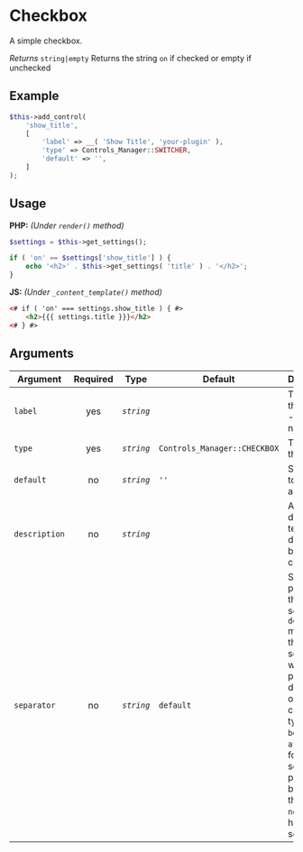 # Checkbox
A simple checkbox.

*Returns* `string|empty` Returns the string `on` if checked or empty if unchecked

## Example

```php
$this->add_control(
	'show_title',
	[
		'label' => __( 'Show Title', 'your-plugin' ),
		'type' => Controls_Manager::SWITCHER,
		'default' => '',
	]
);
```

## Usage

**PHP:** *(Under `render()` method)*
```php
$settings = $this->get_settings();

if ( 'on' == $settings['show_title'] ) {
    echo '<h2>' . $this->get_settings( 'title' ) . '</h2>';
}
```

**JS:** *(Under `_content_template()` method)*
```html
<# if ( 'on' === settings.show_title ) { #>
    <h2>{{{ settings.title }}}</h2>
<# } #>
```

## Arguments

Argument       | Required   | Type         | Default                      | Description
------------   | :--------: | :------:     | ---------------------------  | ---------------------------------------------
`label`        | yes        | *`string`*   |                              | The label of the control - displayed next to it
`type`         | yes        | *`string`*   | `Controls_Manager::CHECKBOX` | The type of the control
`default`      | no         | *`string`*   | `''`                         | Set default to `on` to set as checked
`description`  | no         | *`string`*   |                              | A description text to display below the control
`separator`    | no         | *`string`*   | `default`                    | Set the position of the control separator. `default` means that the separator will be posited depending on the control type. `before` or `after` will force the separator position before/after the control. `none` will hide the separator